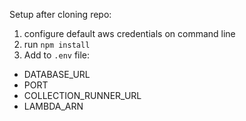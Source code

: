 Setup after cloning repo:
1. configure default aws credentials on command line
2. run `npm install`
3. Add to `.env` file:
  - DATABASE_URL
  - PORT
  - COLLECTION_RUNNER_URL
  - LAMBDA_ARN
